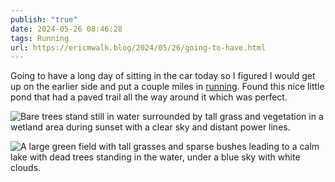 ```yaml
---
publish: "true"
date: 2024-05-26 08:46:28
tags: Running
url: https://ericmwalk.blog/2024/05/26/going-to-have.html
---
```


Going to have a long day of sitting in the car today so I figured I would get up on the earlier side and put a couple miles in [running](https://strava.com/activities/11502629442). Found this nice little pond that had a paved trail all the way around it which was perfect.

![Bare trees stand still in water surrounded by tall grass and vegetation in a wetland area during sunset with a clear sky and distant power lines.](https://ericmwalk.blog/uploads/2024/img-0058.jpeg)

![A large green field with tall grasses and sparse bushes leading to a calm lake with dead trees standing in the water, under a blue sky with white clouds.](https://ericmwalk.blog/uploads/2024/img-0060.jpeg)